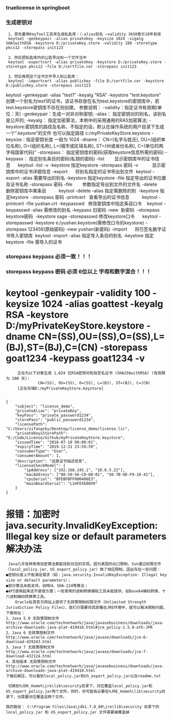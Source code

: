 
 ### truelicense in springboot
 
 ### 生成密钥对
     
     1、首先要用KeyTool工具来生成私匙库：（-alias别名 –validity 3650表示10年有效
     keytool -genkeypair -alias privatekey -keysize 1024 -sigalg SHA1withDSA -keystore D:/privateKey.store -validity 180 -storetype pkcs12 -storepass init123
  
     2、然后把私匙库内的公匙导出到一个文件当中
     keytool -exportcert -alias privatekey -keystore D:/privateKey.store -storetype pkcs12 -file D:/certfile.cer -storepass init123
 
     3、然后再把这个证书文件导入到公匙库：
     keytool -importcert -alias publickey -file D:/certfile.cer -keystore D:/publicKey.store -storepass init123 
 
 
 
 keytool -genkeypair -alias "test1" -keyalg "RSA" -keystore "test.keystore"  
 创建一个别名为test1的证书，该证书存放在名为test.keystore的密钥库中，若test.keystore密钥库不存在则创建。
 参数说明：
 -validity：指定证书有效期(单位：天)
 -genkeypair：生成一对非对称密钥;
 -alias：  指定密钥对的别名，该别名是公开的;
 -keyalg： 指定加密算法，本例中的采用通用的RAS加密算法;
 -keystore:密钥库的路径及名称，不指定的话，默认在操作系统的用户目录下生成一个".keystore"的文件  也可以指定路径  c:/myPrivateKeyStore.keystore 
 -keysize：指定密钥长度 一般为 1024
 -dname：  CN=(名字与姓氏), OU=(组织单位名称), O=(组织名称), L=(城市或区域名称), ST=(州或省份名称), C=(单位的两字母国家代码)"
 -storepass：  指定密钥库的密码(获取keystore信息所需的密码)
 -keypass： 指定别名条目的密码(私钥的密码)
-list        显示密钥库中的证书信息      keytool -list -v -keystore 指定keystore -storepass 密码
-v           显示密钥库中的证书详细信息
-export      将别名指定的证书导出到文件  keytool -export -alias 需要导出的别名 -keystore 指定keystore -file 指定导出的证书位置及证书名称 -storepass 密码
-file        参数指定导出到文件的文件名
-delete      删除密钥库中某条目          keytool -delete -alias 指定需删除的别  -keystore 指定keystore  -storepass 密码
-printcert   查看导出的证书信息          keytool -printcert -file yushan.crt
-keypasswd   修改密钥库中指定条目口令    keytool -keypasswd -alias 需修改的别名 -keypass 旧密码 -new  新密码  -storepass keystore密码  -keystore sage
-storepasswd 修改keystore口令      keytool -storepasswd -keystore e:/yushan.keystore(需修改口令的keystore) -storepass 123456(原始密码) -new yushan(新密码)
-import      将已签名数字证书导入密钥库  keytool -import -alias 指定导入条目的别名 -keystore 指定keystore -file 需导入的证书
 
###  storepass keypass  必须一致！！！
###  storepass keypass  密码 必须 6位以上 字母和数字混合！！！
 # keytool -genkeypair -validity 100 -keysize 1024 -alias goattest -keyalg RSA  -keystore D:/myPrivateKeyStore.keystore -dname CN=(SS),OU=(SS),O=(SS),L=(BJ),ST=(BJ),C=(CN) -storepass goat1234 -keypass goat1234 -v 
         正在为以下对象生成 1,024 位RSA密钥对和自签名证书 (SHA256withRSA) (有效期为 100 天):
                  CN=(SS), OU=(SS), O=(SS), L=(BJ), ST=(BJ), C=(CN)
         [正在存储D:/myPrivateKeyStore.keystore]


    {
        "subject": "license_demo",
        "privateAlias": "privateKey",
        "keyPass": "private_password1234",
        "storePass": "public_password1234",
        "licensePath": "C:/Users/zifangsky/Desktop/license_demo/license.lic",
        "privateKeysStorePath": "E:/Code/License/Github/myPrivateKeyStore.keystore",
        "issuedTime": "2018-07-10 00:00:01",
        "expiryTime": "2019-12-31 23:59:59",
        "consumerType": "User",
        "consumerAmount": 1,
        "description": "这是证书描述信息",
        "licenseCheckModel": {
            "ipAddress": ["192.168.245.1", "10.0.5.22"],
            "macAddress": ["00-50-56-C0-00-01", "50-7B-9D-F9-18-41"],
            "cpuSerial": "BFEBFBFF000406E3",
            "mainBoardSerial": "L1HF65E00X9"
        }
    }
    
    
# 报错：加密时java.security.InvalidKeyException: Illegal key size or default parameters解决办法

     Java几乎各种常用加密算法都能找到对应的实现。因为美国的出口限制，Sun通过权限文件（local_policy.jar、US_export_policy.jar）做了相应限制。因此存在一些问题：
    ●密钥长度上不能满足需求（如：java.security.InvalidKeyException: Illegal key size or default parameters）；
    ●部分算法未能支持，如MD4、SHA-224等算法；
    ●API使用起来还不是很方便；一些常用的进制转换辅助工具未能提供，如Base64编码转换、十六进制编码转换等工具。
        Oracle在其官方网站上提供了无政策限制权限文件（Unlimited Strength Jurisdiction Policy Files），我们只需要将其部署在JRE环境中，就可以解决限制问题。
    下载地址：
    1、Java 5.0 无政策限制文件
    http://www.oracle.com/technetwork/java/javasebusiness/downloads/java-archive-downloads-java-plat-419418.html#jce_policy-1.5.0-oth-JPR
    2、Java 6 无政策限制文件
    http://www.oracle.com/technetwork/java/javase/downloads/jce-6-download-429243.html
    3、Java 7 无政策限制文件
    http://www.oracle.com/technetwork/java/javase/downloads/jce-7-download-432124.html
    4、其他版本 无政策限制文件
    http://www.oracle.com/technetwork/java/javasebusiness/downloads/java-archive-downloads-java-plat-419418.html
    下载后解压，可以看到local_policy.jar和US_export_policy.jar以及readme.txt
    
     切换到%JDK_Home%\jre\lib\security目录下，对应覆盖local_policy.jar和US_export_policy.jar两个文件。同时，你可能有必要在%JRE_Home%\lib\security目录下，也需要对应覆盖这两个文件。
    
    我的路径： C:\Program Files\Java\jdk1.7.0_80\jre\lib\security 目录下的  local_policy.jar 和 US_export_policy.jar 文件需要被覆盖掉